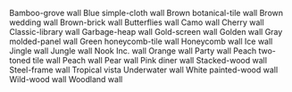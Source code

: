 Bamboo-grove wall
Blue simple-cloth wall
Brown botanical-tile wall
Brown wedding wall
Brown-brick wall
Butterflies wall
Camo wall
Cherry wall
Classic-library wall
Garbage-heap wall
Gold-screen wall
Golden wall
Gray molded-panel wall
Green honeycomb-tile wall
Honeycomb wall
Ice wall
Jingle wall
Jungle wall
Nook Inc. wall
Orange wall
Party wall
Peach two-toned tile wall
Peach wall
Pear wall
Pink diner wall
Stacked-wood wall
Steel-frame wall
Tropical vista
Underwater wall
White painted-wood wall
Wild-wood wall
Woodland wall

